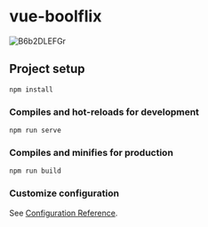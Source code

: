 # vue-boolflix
![B6b2DLEFGr](https://user-images.githubusercontent.com/61555067/180828356-bae1ceb6-f419-416c-92db-5a25fd4dedef.gif)

## Project setup
```
npm install
```

### Compiles and hot-reloads for development
```
npm run serve
```

### Compiles and minifies for production
```
npm run build
```

### Customize configuration
See [Configuration Reference](https://cli.vuejs.org/config/).

